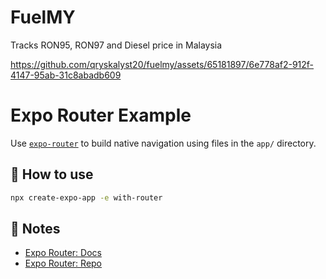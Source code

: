 



# FuelMY
Tracks RON95, RON97 and Diesel price in Malaysia

https://github.com/qryskalyst20/fuelmy/assets/65181897/6e778af2-912f-4147-95ab-31c8abadb609


# Expo Router Example

Use [`expo-router`](https://expo.github.io/router) to build native navigation using files in the `app/` directory.

## 🚀 How to use

```sh
npx create-expo-app -e with-router
```

## 📝 Notes

- [Expo Router: Docs](https://expo.github.io/router)
- [Expo Router: Repo](https://github.com/expo/router)

